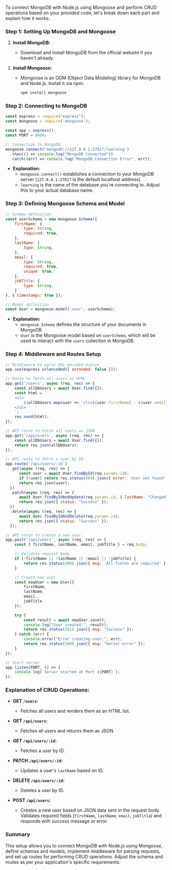 To connect MongoDB with Node.js using Mongoose and perform CRUD operations based on your provided code, let's break down each part and explain how it works.

### Step 1: Setting Up MongoDB and Mongoose

1. **Install MongoDB:**
   - Download and install MongoDB from the official website if you haven't already.

2. **Install Mongoose:**
   - Mongoose is an ODM (Object Data Modeling) library for MongoDB and Node.js. Install it via npm:
     ```bash
     npm install mongoose
     ```

### Step 2: Connecting to MongoDB

```javascript
const express = require("express");
const mongoose = require('mongoose');

const app = express();
const PORT = 8000;

// Connection to MongoDB
mongoose.connect('mongodb://127.0.0.1:27017/learning')
  .then(() => console.log("MongoDB Connected"))
  .catch((err) => console.log("MongoDB Connection Error", err));
```

- **Explanation:**
  - `mongoose.connect()` establishes a connection to your MongoDB server (`127.0.0.1:27017` is the default localhost address).
  - `learning` is the name of the database you're connecting to. Adjust this to your actual database name.

### Step 3: Defining Mongoose Schema and Model

```javascript
// Schema definition
const userSchema = new mongoose.Schema({
    firstName: {
        type: String,
        required: true,
    },
    lastName: {
        type: String,
    },
    email: {
        type: String,
        required: true,
        unique: true,
    },
    jobTitle: {
        type: String,
    }
}, { timestamps: true });

// Model definition
const User = mongoose.model('user', userSchema);
```

- **Explanation:**
  - `mongoose.Schema` defines the structure of your documents in MongoDB.
  - `User` is the Mongoose model based on `userSchema`, which will be used to interact with the `users` collection in MongoDB.

### Step 4: Middleware and Routes Setup

```javascript
// Middleware to parse URL-encoded bodies
app.use(express.urlencoded({ extended: false }));

// Route to fetch all users as HTML
app.get('/users', async (req, res) => {
    const allDbUsers = await User.find({});
    const html = `
    <ul>
        ${allDbUsers.map(user => `<li>${user.firstName} - ${user.email}</li>`).join("")}
    </ul>
    `;
    res.send(html);
});

// API route to fetch all users as JSON
app.get('/api/users', async (req, res) => {
    const allDbUsers = await User.find({});
    return res.json(allDbUsers);
});

// API route to fetch a user by ID
app.route('/api/users/:id')
  .get(async (req, res) => {
      const user = await User.findById(req.params.id);
      if (!user) return res.status(404).json({ error: 'User not found' });
      return res.json(user);
  })
  .patch(async (req, res) => {
      await User.findByIdAndUpdate(req.params.id, { lastName: "Changed" });
      return res.json({ status: "Success" });
  })
  .delete(async (req, res) => {
      await User.findByIdAndDelete(req.params.id);
      return res.json({ status: "Success" });
  });

// API route to create a new user
app.post('/api/users', async (req, res) => {
    const { firstName, lastName, email, jobTitle } = req.body;

    // Validate request body
    if (!firstName || !lastName || !email || !jobTitle) {
        return res.status(400).json({ msg: 'All fields are required' });
    }

    // Create new user
    const newUser = new User({
        firstName,
        lastName,
        email,
        jobTitle
    });

    try {
        const result = await newUser.save();
        console.log("User created:", result);
        return res.status(201).json({ msg: "Success" });
    } catch (err) {
        console.error("Error creating user:", err);
        return res.status(500).json({ msg: "Server error" });
    }
});

// Start server
app.listen(PORT, () => {
    console.log(`Server started at Port ${PORT}`);
});
```

### Explanation of CRUD Operations:

- **GET `/users`:**
  - Fetches all users and renders them as an HTML list.

- **GET `/api/users`:**
  - Fetches all users and returns them as JSON.

- **GET `/api/users/:id`:**
  - Fetches a user by ID.

- **PATCH `/api/users/:id`:**
  - Updates a user's `lastName` based on ID.

- **DELETE `/api/users/:id`:**
  - Deletes a user by ID.

- **POST `/api/users`:**
  - Creates a new user based on JSON data sent in the request body. Validates required fields (`firstName`, `lastName`, `email`, `jobTitle`) and responds with success message or error.

### Summary

This setup allows you to connect MongoDB with Node.js using Mongoose, define schemas and models, implement middleware for parsing requests, and set up routes for performing CRUD operations. Adjust the schema and routes as per your application's specific requirements.
